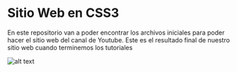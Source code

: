 # Sitio Web en CSS3
En este repositorio van a poder encontrar los archivos iniciales para poder hacer el sitio web del canal de Youtube. 
Este es el resultado final de nuestro sitio web cuando terminemos los tutoriales

![alt text](https://github.com/marcosrivasr/Sitio-Web-CSS3/blob/master/portada.png)
